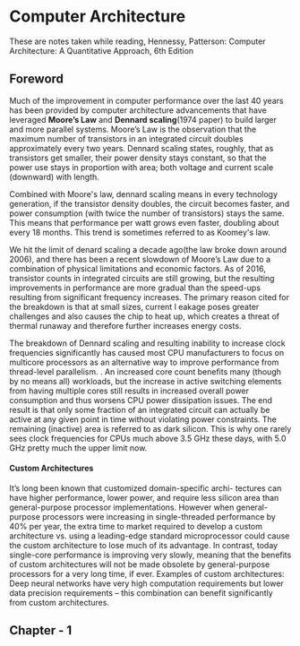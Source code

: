 # Computer Architecture 
These are notes taken while reading, Hennessy, Patterson: Computer Architecture: A Quantitative Approach, 6th Edition

## Foreword
Much of the improvement in computer performance over the last 40 years has been provided by computer architecture advancements that have leveraged **Moore’s Law** and
**Dennard scaling**(1974 paper) to build larger and more parallel systems. Moore’s Law is the observation that the maximum number of transistors in an integrated circuit doubles 
approximately every two years. Dennard scaling states, roughly, that as transistors get smaller, their power density stays constant, so that the power use stays 
in proportion with area; both voltage and current scale (downward) with length.

Combined with Moore's law, dennard scaling means in every technology generation, if the transistor density doubles, the circuit becomes faster, and power 
consumption (with twice the number of transistors) stays the same. This means that performance per watt grows even faster, doubling about every 18 months. 
This trend is sometimes referred to as Koomey's law.

We hit the limit of denard scaling a decade ago(the law broke down around 2006), and there has been a recent slowdown of Moore’s Law due to a combination of 
physical limitations and economic factors. As of 2016, transistor counts in integrated circuits are still growing, but the resulting improvements in performance 
are more gradual than the speed-ups resulting from significant frequency increases. The primary reason cited for the breakdown is that at small sizes, current l
eakage poses greater challenges and also causes the chip to heat up, which creates a threat of thermal runaway and therefore further increases energy costs.

The breakdown of Dennard scaling and resulting inability to increase clock frequencies significantly has caused most CPU manufacturers to focus on multicore 
processors as an alternative way to improve performance from thread-level parallelism.  . An increased core count benefits many (though by no means all) workloads, but the increase in active 
switching elements from having multiple cores still results in increased overall power consumption and thus worsens CPU power dissipation issues. The end result is
that only some fraction of an integrated circuit can actually be active at any given point in time without violating power constraints. The remaining (inactive) 
area is referred to as dark silicon.  This is why one rarely sees clock frequencies for CPUs much above 3.5 GHz these days, with 5.0 GHz pretty much the upper limit
now.

#### Custom Architectures 
It’s long been known that customized domain-specific archi- tectures can have higher performance, lower power, and require less silicon area than general-purpose
processor implementations. However when general-purpose processors were increasing in single-threaded performance by 40% per year, the extra time to market 
required to develop a custom architecture vs. using a leading-edge standard microprocessor could cause the custom architecture to lose much of its advantage. 
In contrast, today single-core performance is improving very slowly, meaning that the benefits of custom architectures will not be made obsolete by general-purpose
processors for a very long time, if ever. Examples of custom architectures: Deep neural networks have very high computation requirements but lower data precision
requirements – this combination can benefit significantly from custom architectures. 

## Chapter - 1
